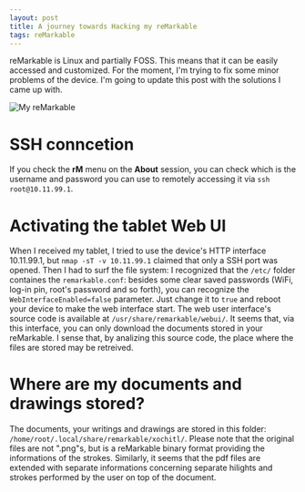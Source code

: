 ```yaml
---
layout: post
title: A journey towards Hacking my reMarkable
tags: reMarkable
---
```


reMarkable is Linux and partially FOSS. This means that it can be easily accessed and customized. For the moment, I'm trying to fix some minor problems of the device. I'm going to update this post with the solutions I came up with.

![My reMarkable](https://scontent-mxp1-1.xx.fbcdn.net/v/t1.0-9/23244558_1507194149366233_5813161295301580330_n.jpg?oh=900a0b2aeb4bba7e0118bd7005a1bf5a&oe=5A698410)


# SSH conncetion

If you check the **rM** menu on the **About** session, you can check which is the username and password you can use to remotely accessing it via `ssh root@10.11.99.1`.

# Activating the tablet Web UI

When I received my tablet, I tried to use the device's HTTP interface 10.11.99.1, but `nmap -sT -v 10.11.99.1` claimed that only a SSH port was opened. Then I had to surf the file system: I recognized that the `/etc/` folder containes the `remarkable.conf`: besides some clear saved passwords (WiFi, log-in pin, root's password and so forth), you can recognize the `WebInterfaceEnabled=false` parameter. Just change it to `true` and reboot your device to make the web interface start. The web user interface's source code is available at `/usr/share/remarkable/webui/`. It seems that, via this interface, you can only download the documents stored in your reMarkable. I sense that, by analizing this source code, the place where the files are stored may be retreived. 

# Where are my documents and drawings stored?

The documents, your writings and drawings are stored in this folder: `/home/root/.local/share/remarkable/xochitl/`. Please note that the original files are not ".png"s, but is a reMarkable binary format providing the informations of the strokes. Similarly, it seems that the pdf files are extended with separate informations concerning separate hilights and strokes performed by the user on top of the document.
